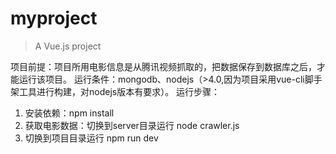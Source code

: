 # myproject

> A Vue.js project 

项目前提：项目所用电影信息是从腾讯视频抓取的，把数据保存到数据库之后，才能运行该项目。 
运行条件：mongodb、nodejs（>4.0,因为项目采用vue-cli脚手架工具进行构建，对nodejs版本有要求）。 
运行步骤： 
1. 安装依赖：npm install
2. 获取电影数据：切换到server目录运行 node crawler.js
3. 切换到项目目录运行 npm run dev
